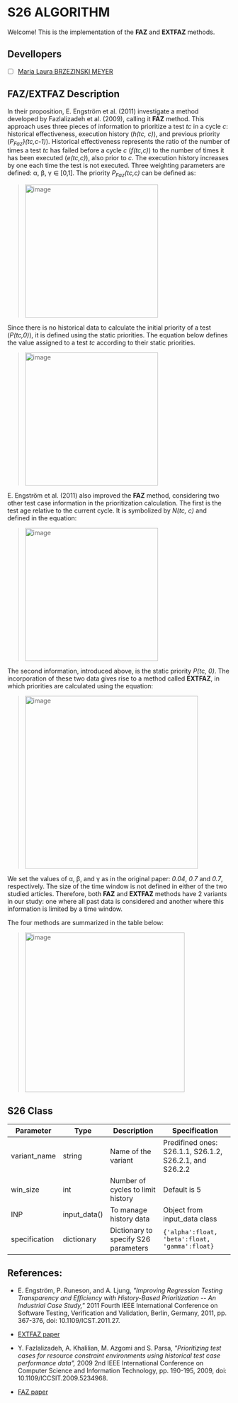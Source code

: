 # S26 ALGORITHM

Welcome! This is the implementation of the **FAZ** and **EXTFAZ** methods.

## Devellopers

- [ ] [Maria Laura BRZEZINSKI MEYER](https://github.com/laurabrzmeyer)

## FAZ/EXTFAZ Description

In their proposition, E. Engström et al. (2011) investigate a method developed by Fazlalizadeh et al. (2009), calling it **FAZ** method. 
This approach uses three pieces of information to prioritize a test *tc* in a cycle *c*: historical effectiveness, execution history (*h(tc, c)*), and previous priority (*P<sub>Faz</sub>}(tc,c-1)*). 
Historical effectiveness represents the ratio of the number of times a test *tc* has failed before a cycle *c* (*f(tc,c)*) to the number of times it has been executed (*e(tc,c)*), also prior to *c*. 
The execution history increases by one each time the test is not executed. Three weighting parameters are defined: α, β, γ ∈ [0,1]. The priority *P<sub>Faz</sub>(tc,c)* can be defined as:

> <img width="300" alt="image" src="https://github.com/user-attachments/assets/ffcb2333-1371-4deb-baaa-9b067c3bf481">

Since there is no historical data to calculate the initial priority of a test (*P(tc,0)*), it is defined using the static priorities. 
The equation below defines the value assigned to a test *tc* according to their static priorities.

> <img width="300" alt="image" src="https://github.com/user-attachments/assets/7ab9fe65-18dc-40ca-8012-b06bc031f40f">
    
E. Engström et al. (2011) also improved the **FAZ** method, considering two other test case information in the prioritization calculation. 
The first is the test age relative to the current cycle. It is symbolized by *N(tc, c)* and defined in the equation: 

> <img width="300" alt="image" src="https://github.com/user-attachments/assets/1e54c1a8-e354-4e6c-aca5-5af5daaf9654">

The second information, introduced above, is the static priority *P(tc, 0)*. The incorporation of these two data gives rise to a method called **EXTFAZ**, in which priorities are calculated using the equation:

><img width="390" alt="image" src="https://github.com/user-attachments/assets/f48be720-749e-4300-b175-ad5baaf3a4dc">

We set the values of α, β, and γ as in the original paper: *0.04*, *0.7* and *0.7*, respectively. The size of the time window is not defined in either of the two studied articles. 
Therefore, both **FAZ** and **EXTFAZ** methods have 2 variants in our study: one where all past data is considered and another where this information is limited by a time window. 
    
The four methods are summarized in the table below:

> <img width="360" alt="image" src="https://github.com/user-attachments/assets/8a226393-1c90-47b2-af87-59b5792e91d6">

## S26 Class
| Parameter | Type | Description | Specification |
| ------------- | ------------- | ------------- | ------------- |
| variant_name  | string  | Name of the variant | Predifined ones: S26.1.1, S26.1.2, S26.2.1, and S26.2.2 |
| win_size  | int  | Number of cycles to limit history | Default  is 5 | 
| INP  | input_data()  | To manage history data | Object from input_data class |
| specification  | dictionary  | Dictionary to specify S26 parameters | ``` {'alpha':float, 'beta':float, 'gamma':float} ``` |

## References:
- E. Engström, P. Runeson, and A. Ljung, *"Improving Regression Testing Transparency and Efficiency with History-Based Prioritization -- An Industrial Case Study,"* 2011 Fourth IEEE International Conference on Software Testing, Verification and Validation, Berlin, Germany, 2011, pp. 367-376, doi: 10.1109/ICST.2011.27.
-  [EXTFAZ paper](https://ieeexplore.ieee.org/document/5770626)
  
-  Y. Fazlalizadeh, A. Khalilian, M. Azgomi and S. Parsa, *"Prioritizing test cases for resource constraint environments using historical test case performance data",*  2009 2nd IEEE International Conference on Computer Science and Information Technology, pp. 190-195, 2009, doi: 10.1109/ICCSIT.2009.5234968.
-  [FAZ paper](https://ieeexplore.ieee.org/abstract/document/5234968)
